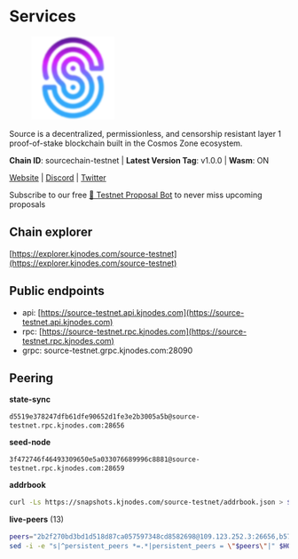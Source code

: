 # Services

<figure><img src="https://raw.githubusercontent.com/kj89/cosmos-images/main/logos/source.png" width="150" alt=""><figcaption></figcaption></figure>

Source is a decentralized, permissionless, and censorship resistant layer 1 proof-of-stake blockchain built in the Cosmos Zone ecosystem.

**Chain ID**: sourcechain-testnet | **Latest Version Tag**: v1.0.0 | **Wasm**: ON

[Website](https://www.sourceprotocol.io) | [Discord](https://discord.io/SourceProtocol) | [Twitter](https://www.twitter.com/sourceprotocol_)



Subscribe to our free [🤖 Testnet Proposal Bot](https://t.me/kjnodes_testnet_proposal_bot) to never miss upcoming proposals


## Chain explorer
[https://explorer.kjnodes.com/source-testnet](https://explorer.kjnodes.com/source-testnet)

## Public endpoints

* api: [https://source-testnet.api.kjnodes.com](https://source-testnet.api.kjnodes.com)
* rpc: [https://source-testnet.rpc.kjnodes.com](https://source-testnet.rpc.kjnodes.com)
* grpc: source-testnet.grpc.kjnodes.com:28090

## Peering

**state-sync**

```text
d5519e378247dfb61dfe90652d1fe3e2b3005a5b@source-testnet.rpc.kjnodes.com:28656
```

**seed-node**

```text
3f472746f46493309650e5a033076689996c8881@source-testnet.rpc.kjnodes.com:28659
```

**addrbook**
```bash
curl -Ls https://snapshots.kjnodes.com/source-testnet/addrbook.json > $HOME/.source/config/addrbook.json
```

**live-peers** (13)
```bash
peers="2b2f270bd3bd1d518d87ca057597348cd8582698@109.123.252.3:26656,b57b9573b55c57c534cdb70a53138dec739b519d@212.23.222.220:26356,8b75c926d4060560dbbead7d8b0300b7b411ff9b@5.252.193.133:26656,db69700d8b0c277183ab1ec34d79a083c2578d32@65.21.145.209:26656,c5eccf228a25f979592297311bfe2cc8ef94e482@95.111.229.159:26656,492d7c007dd37f05d2b469865685eb9e4460a379@35.87.85.162:26656,d5519e378247dfb61dfe90652d1fe3e2b3005a5b@65.109.68.190:28656,4ede26dd5fbb87bd9dba462fe2c3c3e39e15c8f2@207.180.224.128:46656,80d48a1823db3c71f5e5babe89271156af6ceb89@194.163.156.184:26656,5f94cf456803179361c44c213fbc95f4da1bc3af@38.242.146.255:26656,7143126daf3c0983745a0b10b83c8e794c4fb2fc@65.108.126.46:33656,c27d26527c2f8a097c5a99800809d15338ac3bdb@95.217.207.236:20056,5fb7f75e3a97fa0f936020b62daf1e67281f7f16@65.109.92.240:20056"
sed -i -e "s|^persistent_peers *=.*|persistent_peers = \"$peers\"|" $HOME/.source/config/config.toml
```
